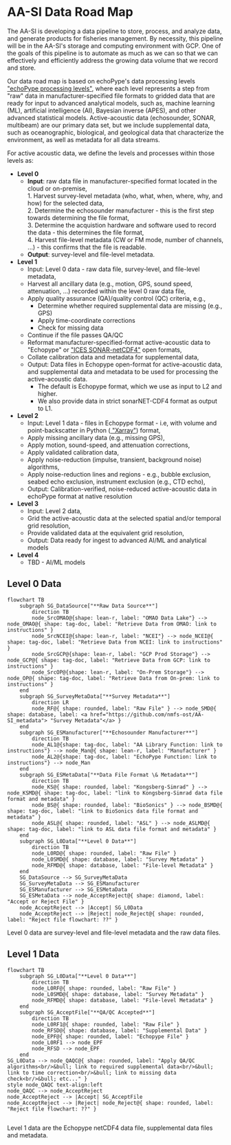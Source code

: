 # AA-SI Data Road Map
The AA-SI is developing a data pipeline to store, process, and analyze data, and generate products for fisheries management. By necessity, this pipeline will be in the AA-SI's storage and computing environment  with GCP. One of the goals of this pipeline is to automate as much as we can so that we can effectively and efficiently address the growing data volume that we record and store.  

Our data road map is based on echoPype's data processing levels <a href="https://echolevels.readthedocs.io/en/latest/levels_proposed.html"> "echoPype processing levels"</a>, where each level represents a step from "raw" data in manufacturer-specified file formats to gridded data that are ready for input to advanced analytical models, such as, machine learning (ML), artificial intelligence (AI), Bayesian inverse (APES), and other advanced statistical models. Active-acoustic data (echosounder, SONAR, multibeam) are our primary data set, but we include supplemental data, such as oceanographic, biological, and geological data that characterize the environment, as well as metadata for all data streams.

For active acoustic data, we define the levels and processes within those levels as:  
- **Level 0**  
    - **Input**: raw data file in manufacturer-specified format located in the cloud or on-premise,</br>
        1\. Harvest survey-level metadata (who, what, when, where, why, and how) for the selected data,</br>
        2\. Determine the echosounder manufacturer - this is the first step towards determining the file format,</br>
        3\. Determine the acquistion hardware and software used to record the data - this determines the file format,</br>
        4\. Harvest file-level metadata (CW or FM mode, number of channels, ...) - this confirms that the file is readable.</br>
    - **Output**: survey-level and file-level metadata.
- **Level 1**
    - Input: Level 0 data - raw data file, survey-level, and file-level metadata,
    - Harvest all ancillary data (e.g., motion, GPS, sound speed, attenuation, ...) recorded within the level 0 raw data file,
    - Apply quality assurance (QA)/quality control (QC) criteria, e.g.,
        - Determine whether required supplemental data are missing (e.g., GPS)
        - Apply time-coordinate corrections
        - Check for missing data
    - Continue if the file passes QA/QC
    - Reformat manufacturer-specified-format active-acoustic data to "Echopype" or <a href="https://htmlpreview.github.io/?https://github.com/ices-publications/SONAR-netCDF4/blob/master/Formatted_docs/crr341.html"> "ICES SONAR-netCDF4"</a> open formats,
    - Collate calibration data and metadata for supplemental data,
    - Output: Data files in Echopype open-format for active-acoustic data, and supplemental data and metadata to be used for processing the active-acoustic data.
        - The default is Echopype format, which we use as input to L2 and higher.
        - We also provide data in strict sonarNET-CDF4 format as output to L1.  
- **Level 2**
    - Input: Level 1 data - files in Echopype format - i.e, with volume and point-backscatter in Python (<a href="https://docs.xarray.dev/en/stable/"> "Xarray"</a>) format,
    - Apply missing ancillary data (e.g., missing GPS),
    - Apply motion, sound-speed, and attenuation corrections,
    - Apply validated calibration data,
    - Apply noise-reduction (impulse, transient, background noise) algorithms,
    - Apply noise-reduction lines and regions - e.g., bubble exclusion, seabed echo exclusion, instrument exclusion (e.g., CTD echo),
    - Output: Calibration-verified, noise-reduced active-acoustic data in echoPype format at native resolution
- **Level 3**
    - Input: Level 2 data,
    - Grid the active-acoustic data at the selected spatial and/or temporal grid resolution,
    - Provide validated data at the equivalent grid resolution,
    - Output: Data ready for ingest to advanced AI/ML and analytical models
- **Level 4**
    - TBD - AI/ML models

## Level 0 Data
```mermaid
flowchart TB
    subgraph SG_DataSource["**Raw Data Source**"]
        direction TB
        node_SrcOMAO@{shape: lean-r, label: "OMAO Data Lake"} --> node_OMAO@{ shape: tag-doc, label: "Retrieve Data from OMAO: link to instructions" }
        node_SrcNCEI@{shape: lean-r, label: "NCEI"} --> node_NCEI@{ shape: tag-doc, label: "Retrieve Data from NCEI: link to instructions" }
        node_SrcGCP@{shape: lean-r, label: "GCP Prod Storage"} --> node_GCP@{ shape: tag-doc, label: "Retrieve Data from GCP: link to instructions" }
        node_SrcOP@{shape: lean-r, label: "On-Prem Storage"} --> node_OP@{ shape: tag-doc, label: "Retrieve Data from On-prem: link to instructions" }
    end
    subgraph SG_SurveyMetaData["**Survey Metadata**"]
        direction LR
        node_RF@{ shape: rounded, label: "Raw File" } --> node_SMD@{ shape: database, label: <a href="https://github.com/nmfs-ost/AA-SI_metadata"> "Survey Metadata"</a> }
    end
    subgraph SG_ESManufacturer["**Echosounder Manufacturer**"]
        direction TB
        node_AL1@{shape: tag-doc, label: "AA Library Function: link to instructions"} --> node_Man@{ shape: lean-r, label: "Manufacturer" }
        node_AL2@{shape: tag-doc, label: "EchoPype Function: link to instructions"} --> node_Man
    end
    subgraph SG_ESMetaData["**Data File Format \& Metadata**"]
        direction TB
        node_KS@{ shape: rounded, label: "Kongsberg-Simrad" } --> node_KSMD@{ shape: tag-doc, label: "link to Kongsberg-Simrad data file format and metadata" }
        node_BS@{ shape: rounded, label: "BioSonics" } --> node_BSMD@{ shape: tag-doc, label: "link to BioSonics data file format and metadata" }
        node_ASL@{ shape: rounded, label: "ASL" } --> node_ASLMD@{ shape: tag-doc, label: "link to ASL data file format and metadata" }
    end
    subgraph SG_L0Data["**Level 0 Data**"]
        direction TB
        node_L0RD@{ shape: rounded, label: "Raw File" }
        node_L0SMD@{ shape: database, label: "Survey Metadata" }
        node_RFMD@{ shape: database, label: "File-level Metadata" }
    end
    SG_DataSource --> SG_SurveyMetaData
    SG_SurveyMetaData --> SG_ESManufacturer
    SG_ESManufacturer --> SG_ESMetaData
    SG_ESMetaData --> node_AcceptReject@{ shape: diamond, label: "Accept or Reject File" }
    node_AcceptReject --> |Accept| SG_L0Data
    node_AcceptReject --> |Reject| node_Reject@{ shape: rounded, label: "Reject file flowchart: ??" }
```

Level 0 data are survey-level and file-level metadata and the raw data files.

## Level 1 Data
```mermaid
flowchart TB
    subgraph SG_L0Data["**Level 0 Data**"]
        direction TB
        node_L0RF@{ shape: rounded, label: "Raw File" }
        node_L0SMD@{ shape: database, label: "Survey Metadata" }
        node_RFMD@{ shape: database, label: "File-level Metadata" }
    end
    subgraph SG_AcceptFile["**QA/QC Accepted**"]
        direction TB
        node_L0RF1@{ shape: rounded, label: "Raw File" }
        node_RFSD@{ shape: database, label: "Supplemental Data" }
        node_EPF@{ shape: rounded, label: "Echopype File" }
        node_L0RF1 --> node_EPF
        node_RFSD --> node_EPF
    end
SG_L0Data --> node_QAQC@{ shape: rounded, label: "Apply QA/QC algorithms<br/>&bull; link to required supplemental data<br/>&bull; link to time correction<br/>&bull; link to missing data check<br/>&bull; etc..." }
style node_QAQC text-align:left
node_QAQC --> node_AcceptReject
node_AcceptReject --> |Accept| SG_AcceptFile
node_AcceptReject --> |Reject| node_Reject@{ shape: rounded, label: "Reject file flowchart: ??" }


```
Level 1 data are the Echopype netCDF4 data file, supplemental data files and metadata.
